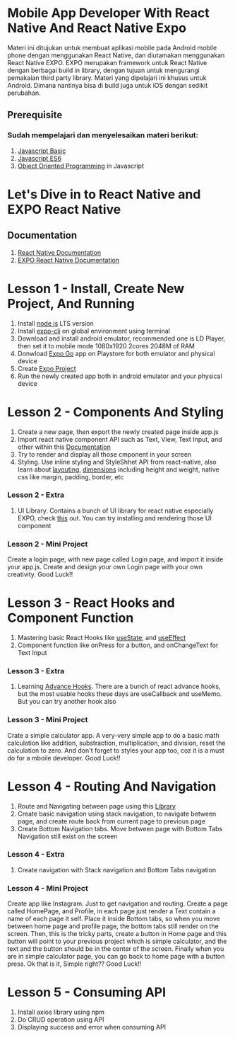 # Mobile App Developer With React Native And React Native Expo

Materi ini ditujukan untuk membuat aplikasi mobile pada Android mobile phone dengan menggunakan React Native, dan diutamakan menggunakan React Native EXPO.  EXPO merupakan framework untuk React Native dengan berbagai build in library, dengan tujuan untuk mengurangi pemakaian third party library.  Materi yang dipelajari ini khusus untuk Android.  Dimana nantinya bisa di build juga untuk iOS dengan sedikit perubahan.

## Prerequisite
### Sudah mempelajari dan menyelesaikan materi berikut:
1. [Javascript Basic](https://github.com/praxis-academy/akademik/blob/v2.0/kurikulum/enterprise-front-end/isi/01.md)
2. [Javascript ES6](https://www.javascripttutorial.net/es6/)
3. [Object Oriented Programming](https://github.com/praxis-academy/akademik/blob/v2.0/kurikulum/enterprise-front-end/isi/02.md) in Javascript

# Let's Dive in to React Native and EXPO React Native

## Documentation
1. [React Native Documentation](https://reactnative.dev/)
2. [EXPO React Native Documentation](https://docs.expo.dev/)

# Lesson 1 - Install, Create New Project, And Running
1. Install [node js](https://nodejs.org/en/) LTS version
2. Install [expo-cli](https://docs.expo.dev/workflow/expo-cli/) on global environment using terminal
3. Download and install android emulator, recommended one is LD Player, then set it to mobile mode 1080x1920 2cores 2048M of RAM
4. Donwload [Expo Go](https://play.google.com/store/search?q=expo%20go&c=apps&hl=en) app on Playstore for both emulator and physical device
5. Create [Expo Project](https://docs.expo.dev/get-started/create-a-new-app/)
6. Run the newly created app both in android emulator and your physical device

#

# Lesson 2 - Components And Styling
1. Create a new page, then export the newly created page inside app.js
2. Import react native component API such as Text, View, Text Input, and other within this [Documentation](https://docs.expo.dev/versions/v46.0.0/react-native/view/)
3. Try to render and display all those cmponent in your screen
4. Styling.  Use inline styling and StyleShhet API from react-native, also learn about [layouting](https://reactnative.dev/docs/flexbox), [dimensions](https://reactnative.dev/docs/height-and-width) including height and weight, native css like margin, padding, border, etc
### Lesson 2 - Extra
1. UI Library.  Contains a bunch of UI library for react native especially EXPO, check [this](https://medium.com/nerd-for-tech/top-5-ui-libraries-for-react-native-2ce8a973bb1c) out.  You can try installing and rendering those UI component
### Lesson 2 - Mini Project
Create a login page, with new page called Login page, and import it inside your app.js. Create and design your own Login page with your own creativity.  Good Luck!!

#

# Lesson 3 - React Hooks and Component Function
1. Mastering basic React Hooks like [useState](https://reactjs.org/docs/hooks-state.html), and [useEffect](https://reactjs.org/docs/hooks-effect.html)
2. Component function like onPress for a button, and onChangeText for Text Input
### Lesson 3 - Extra
1. Learning [Advance Hooks](https://reactjs.org/docs/hooks-reference.html#additional-hooks).  There are a bunch of react advance hooks, but the most usable hooks these days are useCallback and useMemo.  But you can try another hook also
###  Lesson 3 - Mini Project
Crate a simple calculator app.  A very-very simple app to do a basic math calculation like addition, substraction, multiplication, and division, reset the calculation to zero.  And don't forget to styles your app too, coz it is a must do for a mboile developer.  Good Luck!! 

#

# Lesson 4 - Routing And Navigation
1. Route and Navigating between page using this [Library](https://reactnavigation.org/docs/native-stack-navigator/)
2. Create basic navigation using stack navigation, to navigate between page, and create route back from current page to previous page
3. Create Bottom Navigation tabs.  Move between page with Bottom Tabs Navigation still exist on the screen
### Lesson 4 - Extra
1. Create navigation with Stack navigation and Bottom Tabs navigation
### Lesson 4 - Mini Project
Create app like Instagram.  Just to get navigation and routing.  Create a page called HomePage, and Profile, in each page just render a Text contain a name of each page it self.  Place it inside Bottom tabs, so when you move between home page and profile page, the bottom tabs still render on the screen.  Then, this is the tricky parts, create a button in Home page and this button will point to your previous project which is simple calculator, and the text and the button should be in the center of the screen.  Finally when you are in simple calculator page, you can go back to home page with a button press.  Ok that is it, Simple right?? Good Luck!! 

#

# Lesson 5 - Consuming API
1. Install axios library using npm
2. Do CRUD operation using API
3. Displaying success and error when consuming API
